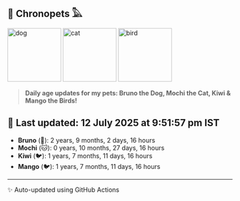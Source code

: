 ## 🐾 Chronopets 𓅓

<img src="https://media.giphy.com/media/3oriO0OEd9QIDdllqo/giphy.gif" width="120" height="120" alt="dog"> <img src="https://media.giphy.com/media/OmK8lulOMQ9XO/giphy.gif" width="120" height="120" alt="cat"> <img src="https://media.giphy.com/media/1dMNq7sH2v5i/giphy.gif" width="120" height="120" alt="bird"> 

> **Daily age updates for my pets: Bruno the Dog, Mochi the Cat, Kiwi & Mango the Birds!**

## 📅 Last updated: 12 July 2025 at 9:51:57 pm IST

- **Bruno** (🐶): 2 years, 9 months, 2 days, 16 hours
- **Mochi** (🐱): 0 years, 10 months, 27 days, 16 hours
- **Kiwi** (🐦): 1 years, 7 months, 11 days, 16 hours
- **Mango** (🐦): 1 years, 7 months, 11 days, 16 hours

---
✨ Auto-updated using GitHub Actions
